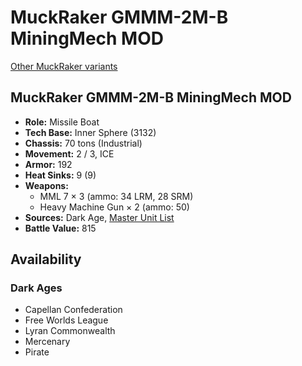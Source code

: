 # MuckRaker GMMM-2M-B MiningMech MOD

[Other MuckRaker variants](../muckraker.md)

## MuckRaker GMMM-2M-B MiningMech MOD
- **Role:** Missile Boat
- **Tech Base:** Inner Sphere (3132)
- **Chassis:** 70 tons (Industrial)
- **Movement:** 2 / 3, ICE
- **Armor:** 192
- **Heat Sinks:** 9 (9)
- **Weapons:**
  - MML 7 × 3 (ammo: 34 LRM, 28 SRM)
  - Heavy Machine Gun × 2 (ammo: 50)
- **Sources:** Dark Age, [Master Unit List](http://masterunitlist.info/Unit/Details/7828/muckraker-gmmm-2m-b-miningmech-mod)
- **Battle Value:** 815

## Availability

### Dark Ages
- Capellan Confederation
- Free Worlds League
- Lyran Commonwealth
- Mercenary
- Pirate

